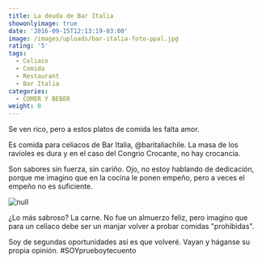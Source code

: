 ```yaml
---
title: La deuda de Bar Italia
showonlyimage: true
date: '2016-09-15T12:13:19-03:00'
image: /images/uploads/bar-italia-foto-ppal.jpg
rating: '5'
tags:
  - Celiaco
  - Comida
  - Restaurant
  - Bar Italia
categories:
  - COMER Y BEBER
weight: 0
---
```

Se ven rico, pero a estos platos de comida les falta amor.

<!--more-->

Es comida para celiacos de Bar Italia, @baritaliachile. La masa de los ravioles es dura y en el caso del Congrio Crocante, no hay crocancia. 

Son sabores sin fuerza, sin cariño. Ojo, no estoy hablando de dedicación, porque me imagino que en la cocina le ponen empeño, pero a veces el empeño no es suficiente.  

![null](/images/uploads/review-bar-italia-foto-2.1.jpg)

¿Lo más sabroso? La carne. No fue un almuerzo feliz, pero imagino que para un celiaco debe ser un manjar volver a probar comidas "prohibidas". 

Soy de segundas oportunidades así es que volveré. Vayan y háganse su propia opinión. #SOYprueboytecuento
